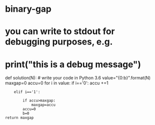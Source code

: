 # binary-gap

# you can write to stdout for debugging purposes, e.g.
# print("this is a debug message")

def solution(N):
    # write your code in Python 3.6
    value="{0:b}".format(N)
    maxgap=0
    accu=0
    for i in value:
        if i=='0':
            accu +=1

            
        elif i=='1':

            if accu>maxgap:
                maxgap=accu
            accu=0    
            b=0
    return maxgap
